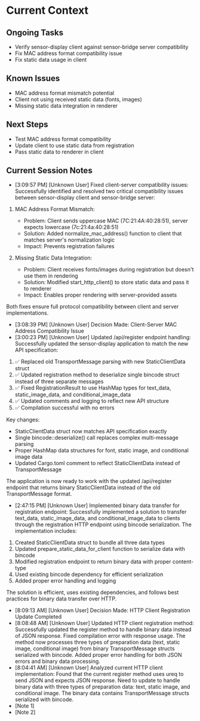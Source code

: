 # Current Context

## Ongoing Tasks

- Verify sensor-display client against sensor-bridge server compatibility
- Fix MAC address format compatibility issue
- Fix static data usage in client
## Known Issues

- MAC address format mismatch potential
- Client not using received static data (fonts, images)
- Missing static data integration in renderer
## Next Steps

- Test MAC address format compatibility
- Update client to use static data from registration
- Pass static data to renderer in client
## Current Session Notes

- [3:09:57 PM] [Unknown User] Fixed client-server compatibility issues: Successfully identified and resolved two critical compatibility issues between sensor-display client and sensor-bridge server:

1. MAC Address Format Mismatch:
   - Problem: Client sends uppercase MAC (7C:21:4A:40:28:51), server expects lowercase (7c:21:4a:40:28:51)
   - Solution: Added normalize_mac_address() function to client that matches server's normalization logic
   - Impact: Prevents registration failures

2. Missing Static Data Integration:
   - Problem: Client receives fonts/images during registration but doesn't use them in rendering
   - Solution: Modified start_http_client() to store static data and pass it to renderer
   - Impact: Enables proper rendering with server-provided assets

Both fixes ensure full protocol compatibility between client and server implementations.
- [3:08:39 PM] [Unknown User] Decision Made: Client-Server MAC Address Compatibility Issue
- [3:00:23 PM] [Unknown User] Updated /api/register endpoint handling: Successfully updated the sensor-display application to match the new API specification:

1. ✅ Replaced old TransportMessage parsing with new StaticClientData struct
2. ✅ Updated registration method to deserialize single bincode struct instead of three separate messages
3. ✅ Fixed RegistrationResult to use HashMap types for text_data, static_image_data, and conditional_image_data
4. ✅ Updated comments and logging to reflect new API structure
5. ✅ Compilation successful with no errors

Key changes:
- StaticClientData struct now matches API specification exactly
- Single bincode::deserialize() call replaces complex multi-message parsing
- Proper HashMap data structures for font, static image, and conditional image data
- Updated Cargo.toml comment to reflect StaticClientData instead of TransportMessage

The application is now ready to work with the updated /api/register endpoint that returns binary StaticClientData instead of the old TransportMessage format.
- [2:47:15 PM] [Unknown User] Implemented binary data transfer for registration endpoint: Successfully implemented a solution to transfer text_data, static_image_data, and conditional_image_data to clients through the registration HTTP endpoint using bincode serialization. The implementation includes:

1. Created StaticClientData struct to bundle all three data types
2. Updated prepare_static_data_for_client function to serialize data with bincode
3. Modified registration endpoint to return binary data with proper content-type
4. Used existing bincode dependency for efficient serialization
5. Added proper error handling and logging

The solution is efficient, uses existing dependencies, and follows best practices for binary data transfer over HTTP.
- [8:09:13 AM] [Unknown User] Decision Made: HTTP Client Registration Update Completed
- [8:08:48 AM] [Unknown User] Updated HTTP client registration method: Successfully updated the register method to handle binary data instead of JSON response. Fixed compilation error with response usage. The method now processes three types of preparation data (text, static image, conditional image) from binary TransportMessage structs serialized with bincode. Added proper error handling for both JSON errors and binary data processing.
- [8:04:41 AM] [Unknown User] Analyzed current HTTP client implementation: Found that the current register method uses ureq to send JSON and expects JSON response. Need to update to handle binary data with three types of preparation data: text, static image, and conditional image. The binary data contains TransportMessage structs serialized with bincode.
- [Note 1]
- [Note 2]
